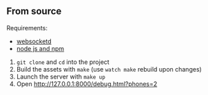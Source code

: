 ## From source

Requirements:

- [websocketd](http://websocketd.com/)
- [node js and npm](https://nodejs.org/en/)

1. `git clone` and `cd` into the project
2. Build the assets with `make` (use `watch make` rebuild upon changes)
3. Launch the server with `make up`
4. Open http://127.0.0.1:8000/debug.html?phones=2
